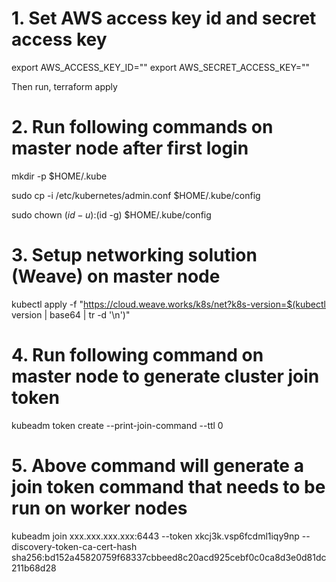 # 1. Set AWS access key id and secret access key

export AWS_ACCESS_KEY_ID=""
export AWS_SECRET_ACCESS_KEY=""

Then run,
terraform apply

# 2. Run following commands on master node after first login

mkdir -p $HOME/.kube

sudo cp -i /etc/kubernetes/admin.conf $HOME/.kube/config

sudo chown $(id -u):$(id -g) $HOME/.kube/config

# 3. Setup networking solution (Weave) on master node

kubectl apply -f "https://cloud.weave.works/k8s/net?k8s-version=$(kubectl version | base64 | tr -d '\n')"

# 4. Run following command on master node to generate cluster join token

kubeadm token create --print-join-command --ttl 0

# 5. Above command will generate a join token command that needs to be run on worker nodes

kubeadm join xxx.xxx.xxx.xxx:6443 --token xkcj3k.vsp6fcdml1iqy9np --discovery-token-ca-cert-hash sha256:bd152a45820759f68337cbbeed8c20acd925cebf0c0ca8d3e0d81dc211b68d28
